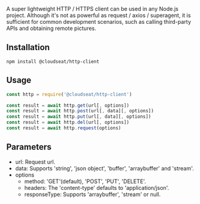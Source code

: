 A super lightweight HTTP / HTTPS client can be used in any Node.js project. Although it's not as powerful as request / axios / superagent, it is sufficient for common development scenarios, such as calling third-party APIs and obtaining remote pictures.

## Installation

```
npm install @cloudseat/http-client
```

## Usage

```js
const http = require('@cloudseat/http-client')

const result = await http.get(url[, options])
const result = await http.post(url[, data][, options])
const result = await http.put(url[, data][, options])
const result = await http.del(url[, options])
const result = await http.request(options)
```

## Parameters

- url: Request url.
- data: Supports 'string', 'json object', 'buffer', 'arraybuffer' and 'stream'.
- options
  - method: 'GET'(default), 'POST', 'PUT', 'DELETE'.
  - headers: The 'content-type' defaults to 'application/json'.
  - responseType: Supports 'arraybuffer', 'stream' or null.
